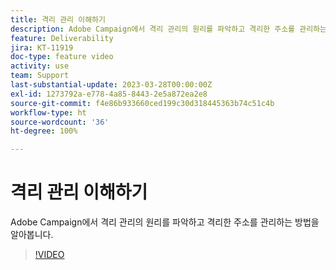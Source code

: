 ```yaml
---
title: 격리 관리 이해하기
description: Adobe Campaign에서 격리 관리의 원리를 파악하고 격리한 주소를 관리하는 방법을 알아봅니다.
feature: Deliverability
jira: KT-11919
doc-type: feature video
activity: use
team: Support
last-substantial-update: 2023-03-28T00:00:00Z
exl-id: 1273792a-e778-4a85-8443-2e5a872ea2e8
source-git-commit: f4e86b933660ced199c30d318445363b74c51c4b
workflow-type: ht
source-wordcount: '36'
ht-degree: 100%

---
```


# 격리 관리 이해하기

Adobe Campaign에서 격리 관리의 원리를 파악하고 격리한 주소를 관리하는 방법을 알아봅니다.

>[!VIDEO](https://video.tv.adobe.com/v/3415818?quality=12&learn=on)
